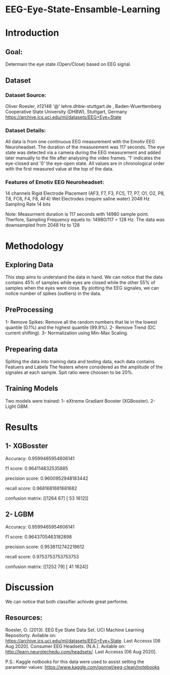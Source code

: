 # EEG-Eye-State-Ensamble-Learning

# Introduction
## Goal: 
Determain the eye state (Open/Close) based on EEG signal.

## Dataset
### Dataset Source:
Oliver Roesler, it12148 '@' lehre.dhbw-stuttgart.de , Baden-Wuerttemberg Cooperative State University (DHBW), Stuttgart, Germany
https://archive.ics.uci.edu/ml/datasets/EEG+Eye+State

### Dataset Details:
All data is from one continuous EEG measurement with the Emotiv EEG Neuroheadset. The duration of the measurement was 117 seconds. The eye state was detected via a camera during the EEG measurement and added later manually to the file after analysing the video frames. '1' indicates the eye-closed and '0' the eye-open state. All values are in chronological order with the first measured value at the top of the data.

### Features of Emotiv EEG Neuroheadset:
14 channels
Rigid Electrode Placement (AF3, F7, F3, FC5, T7, P7, O1, O2, P8, T8, FC6, F4, F8, AF4)
Wet Electrodes (require saline water)
2048 Hz Sampling Rate
14 bits

Note: Measurment duration is 117 seconds with 14980 sample point. Therfore, Sampling Frequency equels to: 14980/117 = 128 Hz.
The data was downsampled from 2048 Hz to 128

# Methodology

## Exploring Data
This step aims to understand the data in hand.
We can notice that the data contains 45% of samples while eyes are closed while the other 55% of samples when the eyes were close.
By plotting the EEG signales, we can notice number of spikes (outliers) in the data.

## PreProcessing
1- Remove Spikes: Remove all the random numbers that lie in the lowest quantile (0.1%) and the highest quantile (99.9%).
2- Remove Trend (DC current shifting).
3- Normalization using Min-Max Scaling.

## Prepearing data
Spliting the data into training data and testing data, each data contains Featuers and Labels
The featers where considered as the amplitude of the signales at each sample.
Spit ratio were choosen to be 20%.

## Training Models
Two models were trained:
1- eXtreme Gradiant Booster (XGBosster).
2- Light GBM.

# Results
## 1- XGBosster
Accuracy:         0.9599465954606141

f1        score:  0.964114832535885
            
precision score:  0.9600952948183442

recall    score:  0.9681681681681682

confusion matrix: [[1264  67]
                   [ 53 1612]]

## 2- LGBM
Accuracy:         0.9599465954606141

f1        score:  0.9643705463182898

precision score:  0.9536112742219612

recall    score:  0.9753753753753753


confusion matrix: [[1252  79]
                   [ 41 1624]]


# Discussion
We can notice that both classifier achivde great performe.

## Resources:
Roesler, O. (2013). EEG Eye State Data Set. UCI Machine Learning Repositorty. Avilable on: https://archive.ics.uci.edu/ml/datasets/EEG+Eye+State. Last Accesss [06 Aug 2020].
Consumer EEG Headsets. (N.A.). Avilable on: http://learn.neurotechedu.com/headsets/. Last Accesss [06 Aug 2020].

P.S.: Kaggle notbooks for this data were used to assist setting the parameter values: https://www.kaggle.com/gonnel/eeg-clean/notebooks

